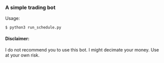 ### A simple trading bot

Usage:
```shell
$ python3 run_schedule.py
```

#### Disclaimer: 
I do not recommend you to use this bot. I might decimate your money. Use at your own risk.
